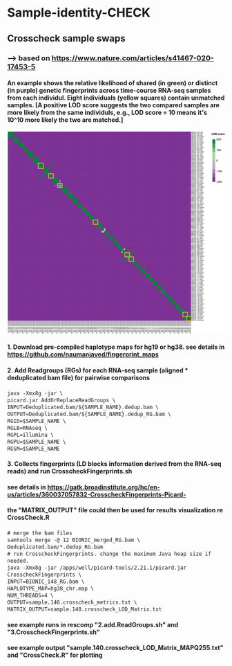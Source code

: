 # Sample-identity-CHECK
## Crosscheck sample swaps
### --> based on https://www.nature.com/articles/s41467-020-17453-5

#### An example shows the relative likelihood of shared (in green) or distinct (in purple) genetic fingerprints across time-course RNA-seq samples from each individul. Eight individuals (yellow squares) contain unmatched samples. [A positive LOD score suggests the two compared samples are more likely from the same individuls, e.g., LOD score = 10 means it's 10^10 more likely the two are matched.]
![Screenshot](LOD_matrxi.png)

#### 1. Download pre-compiled haplotype maps for hg19 or hg38. see details in https://github.com/naumanjaved/fingerprint_maps

#### 2. Add Readgroups (RGs) for each RNA-seq sample (aligned * deduplicated bam file) for pairwise comparisons
```
java -Xmx8g -jar \
picard.jar AddOrReplaceReadGroups \
INPUT=Deduplicated.bam/${SAMPLE_NAME}.dedup.bam \
OUTPUT=Deduplicated.bam/${SAMPLE_NAME}.dedup_RG.bam \
RGID=$SAMPLE_NAME \
RGLB=RNAseq \
RGPL=illumina \
RGPU=$SAMPLE_NAME \
RGSM=$SAMPLE_NAME
```
#### 3. Collects fingerprints (LD blocks information derived from the RNA-seq reads) and run CrosscheckFingerprints.sh
#### see details in https://gatk.broadinstitute.org/hc/en-us/articles/360037057832-CrosscheckFingerprints-Picard-
#### the "MATRIX_OUTPUT" file could then be used for results visualization re CrossCheck.R
```
# merge the bam files
samtools merge -@ 12 BIONIC_merged_RG.bam \
Deduplicated.bam/*.dedup_RG.bam 
# run CrosscheckFingerprints. change the maximum Java heap size if needed.
java -Xmx8g -jar /apps/well/picard-tools/2.21.1/picard.jar CrosscheckFingerprints \
INPUT=BIONIC_148_RG.bam \
HAPLOTYPE_MAP=hg38_chr.map \
NUM_THREADS=4 \
OUTPUT=sample.140.crosscheck_metrics.txt \
MATRIX_OUTPUT=sample.140.crosscheck_LOD_Matrix.txt
```
#### see example runs in rescomp "2.add.ReadGroups.sh" and "3.CrosscheckFingerprints.sh"
#### see example output "sample.140.crosscheck_LOD_Matrix_MAPQ255.txt" and "CrossCheck.R" for plotting
